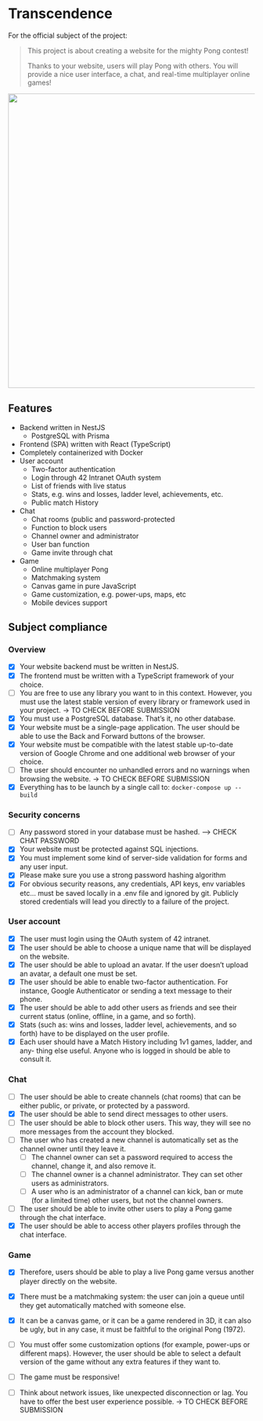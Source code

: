 # Transcendence
For the official subject of the project:

> This project is about creating a website for the mighty Pong contest!
>
> Thanks to your website, users will play Pong with others. You will provide a nice user interface, a chat, and real-time multiplayer online games!
<img src="https://github.com/iker-gonzalez/ft_trascendence/assets/73175085/d02ab5a4-4ada-4c34-8b6d-3e02d9836fb1" width="600" />


## Features
- Backend written in NestJS
  - PostgreSQL with Prisma
- Frontend (SPA) written with React (TypeScript)
- Completely containerized with Docker
- User account
  - Two-factor authentication
  - Login through 42 Intranet OAuth system
  - List of friends with live status
  - Stats, e.g. wins and losses, ladder level, achievements, etc.
  - Public match History
- Chat
  - Chat rooms (public and password-protected
  - Function to block users
  - Channel owner and administrator
  - User ban function
  - Game invite through chat
- Game
  - Online multiplayer Pong
  - Matchmaking system
  - Canvas game in pure JavaScript
  - Game customization, e.g. power-ups, maps, etc
  - Mobile devices support

## Subject compliance
### Overview
- [x] Your website backend must be written in NestJS.
- [x] The frontend must be written with a TypeScript framework of your choice.
- [ ] You are free to use any library you want to in this context. However, you must use the latest stable version of every library or framework used in your project. -> TO CHECK BEFORE SUBMISSION
- [x] You must use a PostgreSQL database. That’s it, no other database.
- [X] Your website must be a single-page application. The user should be able to use the Back and Forward buttons of the browser.
- [x] Your website must be compatible with the latest stable up-to-date version of Google Chrome and one additional web browser of your choice.
- [ ] The user should encounter no unhandled errors and no warnings when browsing the website. -> TO CHECK BEFORE SUBMISSION
- [x] Everything has to be launch by a single call to: `docker-compose up --build`
### Security concerns
- [ ] Any password stored in your database must be hashed. --> CHECK CHAT PASSWORD
- [x] Your website must be protected against SQL injections.
- [x] You must implement some kind of server-side validation for forms and any user input.
- [x] Please make sure you use a strong password hashing algorithm
- [x] For obvious security reasons, any credentials, API keys, env variables etc...  must be saved locally in a .env file and ignored by git.  Publicly stored credentials will lead you directly to a failure of the project.
### User account
- [x] The user must login using the OAuth system of 42 intranet.
- [x] The user should be able to choose a unique name that will be displayed on the website.
- [x] The user should be able to upload an avatar. If the user doesn’t upload an avatar, a default one must be set.
- [x] The user should be able to enable two-factor authentication. For instance, Google Authenticator or sending a text message to their phone.
- [x] The user should be able to add other users as friends and see their current status (online, offline, in a game, and so forth).
- [x] Stats (such as: wins and losses, ladder level, achievements, and so forth) have to be displayed on the user profile.
- [x] Each user should have a Match History including 1v1 games, ladder, and any- thing else useful. Anyone who is logged in should be able to consult it.
### Chat
- [ ] The user should be able to create channels (chat rooms) that can be either public, or private, or protected by a password.
- [x] The user should be able to send direct messages to other users.
- [ ] The user should be able to block other users. This way, they will see no more
messages from the account they blocked.
- [ ] The user who has created a new channel is automatically set as the channel owner until they leave it.
  - [ ] The channel owner can set a password required to access the channel, change it, and also remove it.
  - [ ] The channel owner is a channel administrator. They can set other users as administrators.
  - [ ] A user who is an administrator of a channel can kick, ban or mute (for a limited time) other users, but not the channel owners.
- [ ] The user should be able to invite other users to play a Pong game through the chat interface.
- [x] The user should be able to access other players profiles through the chat interface.
### Game
- [x] Therefore, users should be able to play a live Pong game versus another player directly on the website.
- [x] There must be a matchmaking system: the user can join a queue until they get automatically matched with someone else.
- [x] It can be a canvas game, or it can be a game rendered in 3D, it can also be ugly, but in any case, it must be faithful to the original Pong (1972).
- [ ] You must offer some customization options (for example, power-ups or different maps). However, the user should be able to select a default version of the game without any extra features if they want to.
- [ ] The game must be responsive!
- [ ] Think about network issues, like unexpected disconnection or lag. You have to offer the best user experience possible. -> TO CHECK BEFORE SUBMISSION



